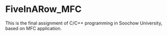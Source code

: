 # FiveInARow_MFC
This is the final assignment of C/C++ programming in Soochow University, based on MFC application.
